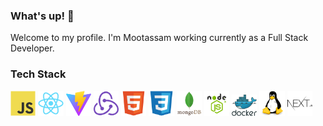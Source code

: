 <!-- BLOG-POST-LIST:START -->
### What's up! 👋

Welcome to my profile. I'm Mootassam working currently as a Full Stack Developer.

<!-- BLOG-POST-LIST:START -->
<!-- BLOG-POST-LIST:START -->

### Tech Stack

<img src="javascript-original.svg" width="8%" height="8%"> <img src="react-original.svg" width="8%" height="8%">  <img src="vite.png" width="8%" height="8%">  <img src="redux-original.svg" width="8%" height="8%">     <img src="html5-original.svg" width="8%" height="8%">  <img src="css3-original.svg" width="8%" height="8%">    <img src="mongodb.svg" width="8%" height="8%"> <img src="node-js.png" width="8%" height="8%">  <img src="docker.svg" width="8%" height="8%">
 <img src="linux-1174928.svg" width="8%" height="8%">  <img src="nextjs.svg" width="8%" height="8%">

  

<!-- BLOG-POST-LIST:START -->
  
    
        
  
   
   
   
 
  
   
